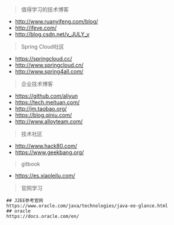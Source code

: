 > 值得学习的技术博客

* http://www.ruanyifeng.com/blog/
* http://ifeve.com/
* http://blog.csdn.net/v_JULY_v

> Spring Cloud社区

* https://springcloud.cc/
* http://www.springcloud.cn/
* http://www.spring4all.com/

> 企业技术博客

* https://github.com/aliyun
* https://tech.meituan.com/
* http://jm.taobao.org/
* https://blog.qiniu.com/
* http://www.alloyteam.com/

> 技术社区

* http://www.hack80.com/
* https://www.geekbang.org/

> gitbook

* https://es.xiaoleilu.com/

> 官网学习
```text
## J2EE参考官网
https://www.oracle.com/java/technologies/java-ee-glance.html
## oracle 
https://docs.oracle.com/en/
```
